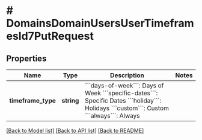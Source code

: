 # # DomainsDomainUsersUserTimeframesId7PutRequest

## Properties

Name | Type | Description | Notes
------------ | ------------- | ------------- | -------------
**timeframe_type** | **string** | &#x60;&#x60;&#x60;days-of-week&#x60;&#x60;&#x60;: Days of Week &#x60;&#x60;&#x60;specific-dates&#x60;&#x60;&#x60;: Specific Dates &#x60;&#x60;&#x60;holiday&#x60;&#x60;&#x60;: Holidays &#x60;&#x60;&#x60;custom&#x60;&#x60;&#x60;: Custom &#x60;&#x60;&#x60;always&#x60;&#x60;&#x60;: Always |

[[Back to Model list]](../../README.md#models) [[Back to API list]](../../README.md#endpoints) [[Back to README]](../../README.md)
